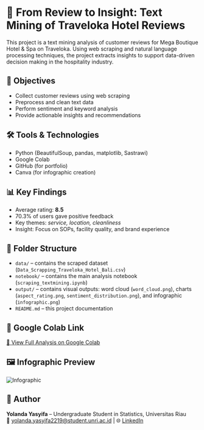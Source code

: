 # 💬 From Review to Insight: Text Mining of Traveloka Hotel Reviews

This project is a text mining analysis of customer reviews for Mega Boutique Hotel & Spa on Traveloka. Using web scraping and natural language processing techniques, the project extracts insights to support data-driven decision making in the hospitality industry.

## 🎯 Objectives
- Collect customer reviews using web scraping
- Preprocess and clean text data
- Perform sentiment and keyword analysis
- Provide actionable insights and recommendations

## 🛠️ Tools & Technologies
- Python (BeautifulSoup, pandas, matplotlib, Sastrawi)
- Google Colab
- GitHub (for portfolio)
- Canva (for infographic creation)

## 📊 Key Findings
- Average rating: **8.5**
- 70.3% of users gave positive feedback
- Key themes: *service, location, cleanliness*
- Insight: Focus on SOPs, facility quality, and brand experience

## 📁 Folder Structure
- `data/` – contains the scraped dataset (`Data_Scrapping_Traveloka_Hotel_Bali.csv`)
- `notebook/` – contains the main analysis notebook (`scraping_textmining.ipynb`)
- `output/` – contains visual outputs: word cloud (`word_cloud.png`), charts (`aspect_rating.png`, `sentiment_distribution.png`), and infographic (`infographic.png`)
- `README.md` – this project documentation

## 🔗 Google Colab Link
[🔗 View Full Analysis on Google Colab](https://colab.research.google.com/drive/1Tg40FpmIUmiWtKV1AxrS9w1Nt25bC_TA?usp=sharing)

## 🖼️ Infographic Preview
![Infographic](output/infographic.png)

## 👤 Author
**Yolanda Yasyifa** – Undergraduate Student in Statistics, Universitas Riau  
📧 yolanda.yasyifa2219@student.unri.ac.id | 🌐 [LinkedIn](www.linkedin.com/in/yolanda-yasyifa-5210ba2a4)
